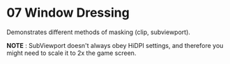 # 07 Window Dressing

Demonstrates different methods of masking (clip, subviewport).

**NOTE** : SubViewport doesn't always obey HiDPI settings, and therefore you might need to scale it to 2x the game screen.